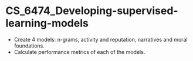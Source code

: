# CS_6474_Developing-supervised-learning-models

- Create 4 models: n-grams, activity and reputation, narratives and moral foundations.
- Calculate performance metrics of each of the models.
